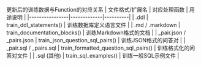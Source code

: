 
更新后的训练数据与Function的对应关系
| 文件格式/扩展名 | 对应处理函数 | 用途说明 |
|----------------|-------------|----------|
| .ddl | train_ddl_statements() | 训练数据库定义语言文件 |
| .md / .markdown | train_documentation_blocks() | 训练Markdown格式的文档 |
| _pair.json / _pairs.json | train_json_question_sql_pairs() | 训练JSON格式的问答对 |
| _pair.sql / _pairs.sql | train_formatted_question_sql_pairs() | 训练格式化的问答对文件 |
| .sql (其他) | train_sql_examples() | 训练一般SQL示例文件 |